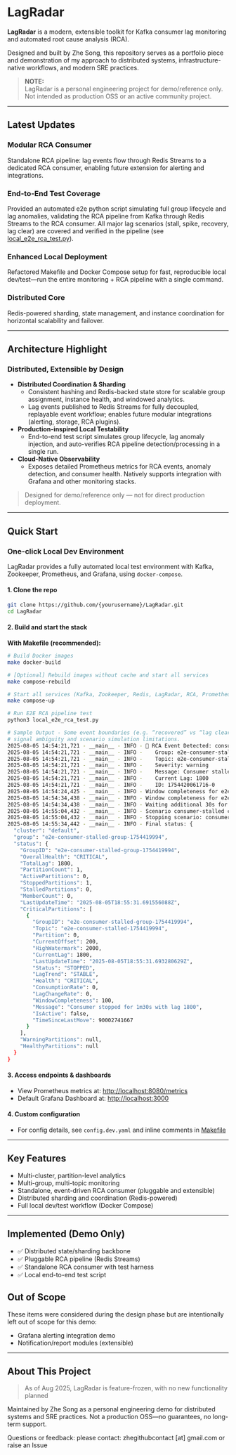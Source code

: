 # LagRadar

**LagRadar** is a modern, extensible toolkit for Kafka consumer lag monitoring and automated root cause analysis (RCA).

Designed and built by Zhe Song, this repository serves as a portfolio piece and demonstration of my approach to distributed systems, infrastructure-native workflows, and modern SRE practices.

> **NOTE:**  
> LagRadar is a personal engineering project for demo/reference only. Not intended as production OSS or an active community project.

---

## Latest Updates

###  Modular RCA Consumer
Standalone RCA pipeline: lag events flow through Redis Streams to a dedicated RCA consumer, enabling future extension for alerting and integrations.

###  End-to-End Test Coverage
Provided an automated e2e python script simulating full group lifecycle and lag anomalies, validating the RCA pipeline from Kafka through Redis Streams to the RCA consumer.
All major lag scenarios (stall, spike, recovery, lag clear) are covered and verified in the pipeline (see [local_e2e_rca_test.py](local_e2e_rca_test.py)).

### Enhanced Local Deployment
Refactored Makefile and Docker Compose setup for fast, reproducible local dev/test—run the entire monitoring + RCA pipeline with a single command.

### Distributed Core
Redis-powered sharding, state management, and instance coordination for horizontal scalability and failover.

---

## Architecture Highlight
###  Distributed, Extensible by Design

- **Distributed Coordination & Sharding**
  - Consistent hashing and Redis-backed state store for scalable group assignment, instance health, and windowed analytics.
  - Lag events published to Redis Streams for fully decoupled, replayable event workflow; enables future modular integrations (alerting, storage, RCA plugins).
- **Production-inspired Local Testability**
  - End-to-end test script simulates group lifecycle, lag anomaly injection, and auto-verifies RCA pipeline detection/processing in a single run.
- **Cloud-Native Observability**
  - Exposes detailed Prometheus metrics for RCA events, anomaly detection, and consumer health. Natively supports integration with Grafana and other monitoring stacks.

> Designed for demo/reference only — not for direct production deployment.
---


## Quick Start

### One-click Local Dev Environment

LagRadar provides a fully automated local test environment with Kafka, Zookeeper, Prometheus, and Grafana, using `docker-compose`.

#### 1. Clone the repo

```sh
git clone https://github.com/{yourusername}/LagRadar.git
cd LagRadar
```

#### 2. Build and start the stack

**With Makefile (recommended):**

```sh
# Build Docker images
make docker-build

# [Optional] Rebuild images without cache and start all services  
make compose-rebuild

# Start all services (Kafka, Zookeeper, Redis, LagRadar, RCA, Prometheus, Grafana)
make compose-up         

# Run E2E RCA pipeline test
python3 local_e2e_rca_test.py

# Sample Output - Some event boundaries (e.g. “recovered” vs “lag cleared”) may overlap in test results, reflecting real-world 
# signal ambiguity and scenario simulation limitations.
2025-08-05 14:54:21,721 - __main__ - INFO - 🚨 RCA Event Detected: consumer_stalled
2025-08-05 14:54:21,721 - __main__ - INFO -    Group: e2e-consumer-stalled-group-1754419994
2025-08-05 14:54:21,721 - __main__ - INFO -    Topic: e2e-consumer-stalled-1754419994[0]
2025-08-05 14:54:21,721 - __main__ - INFO -    Severity: warning
2025-08-05 14:54:21,721 - __main__ - INFO -    Message: Consumer stalled for 40s
2025-08-05 14:54:21,721 - __main__ - INFO -    Current Lag: 1800
2025-08-05 14:54:21,721 - __main__ - INFO -    ID: 1754420061716-0
2025-08-05 14:54:24,425 - __main__ - INFO - Window completeness for e2e-consumer-stalled-group-1754419994: 70%
2025-08-05 14:54:34,438 - __main__ - INFO - Window completeness for e2e-consumer-stalled-group-1754419994: 80%
2025-08-05 14:54:34,438 - __main__ - INFO - Waiting additional 30s for LagRadar to process...
2025-08-05 14:55:04,432 - __main__ - INFO - Scenario consumer-stalled completed successfully
2025-08-05 14:55:04,432 - __main__ - INFO - Stopping scenario: consumer-stalled
2025-08-05 14:55:34,442 - __main__ - INFO - Final status: {
  "cluster": "default",
  "group": "e2e-consumer-stalled-group-1754419994",
  "status": {
    "GroupID": "e2e-consumer-stalled-group-1754419994",
    "OverallHealth": "CRITICAL",
    "TotalLag": 1800,
    "PartitionCount": 1,
    "ActivePartitions": 0,
    "StoppedPartitions": 1,
    "StalledPartitions": 0,
    "MemberCount": 0,
    "LastUpdateTime": "2025-08-05T18:55:31.691556088Z",
    "CriticalPartitions": [
      {
        "GroupID": "e2e-consumer-stalled-group-1754419994",
        "Topic": "e2e-consumer-stalled-1754419994",
        "Partition": 0,
        "CurrentOffset": 200,
        "HighWatermark": 2000,
        "CurrentLag": 1800,
        "LastUpdateTime": "2025-08-05T18:55:31.693280629Z",
        "Status": "STOPPED",
        "LagTrend": "STABLE",
        "Health": "CRITICAL",
        "ConsumptionRate": 0,
        "LagChangeRate": 0,
        "WindowCompleteness": 100,
        "Message": "Consumer stopped for 1m30s with lag 1800",
        "IsActive": false,
        "TimeSinceLastMove": 90002741667
      }
    ],
    "WarningPartitions": null,
    "HealthyPartitions": null
  }
}

```

#### 3. Access endpoints & dashboards

- View Prometheus metrics at:   [http://localhost:8080/metrics](http://localhost:8080/metrics)
- Default Grafana Dashboard at:    [http://localhost:3000](http://localhost:3000)

#### 4. Custom configuration

- For config details, see `config.dev.yaml` and inline comments in [Makefile](Makefile)

---
## Key Features

- Multi-cluster, partition-level analytics
- Multi-group, multi-topic monitoring
- Standalone, event-driven RCA consumer (pluggable and extensible)
- Distributed sharding and coordination (Redis-powered)
- Full local dev/test workflow (Docker Compose)
---

## Implemented (Demo Only)

- ✅ Distributed state/sharding backbone
- ✅ Pluggable RCA pipeline (Redis Streams)
- ✅ Standalone RCA consumer with test harness
- ✅ Local end-to-end test script

## Out of Scope
These items were considered during the design phase but are intentionally left out of scope for this demo:
- Grafana alerting integration demo
- Notification/report modules (extensible)

---
## About This Project
> As of Aug 2025, LagRadar is feature-frozen, with no new functionality planned

Maintained by Zhe Song as a personal engineering demo for distributed systems and SRE practices. Not a production OSS—no guarantees, no long-term support.

Questions or feedback: please contact: zhegithubcontact [at] gmail.com or raise an Issue
